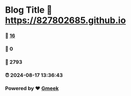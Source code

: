 # Blog Title :link: https://827802685.github.io 
### :page_facing_up: [16](https://827802685.github.io/tag.html) 
### :speech_balloon: 0 
### :hibiscus: 2793 
### :alarm_clock: 2024-08-17 13:36:43 
### Powered by :heart: [Gmeek](https://github.com/Meekdai/Gmeek)
